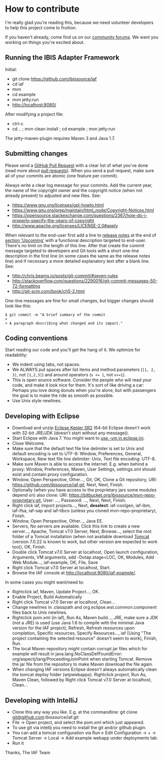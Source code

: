 # How to contribute

I'm really glad you're reading this, because we need volunteer developers to help this project come to fruition.

If you haven't already, come find us on our [community forums](https://ibissource.org/forum). We want you working on things you're excited about.



## Running the IBIS Adapter Framework

Initial:

- git clone https://github.com/ibissource/iaf
- cd iaf
- mvn
- cd example
- mvn jetty:run
- [http://localhost:8080/](http://localhost:8080/)


After modifying a project file:

- ctrl-c
- cd .. ; mvn clean install ; cd example ; mvn jetty:run

The jetty-maven-plugin requires Maven 3 and Java 1.7.



## Submitting changes

Please send a [GitHub Pull Request](https://github.com/ibissource/iaf/pull/new/master) with a clear list of what you've done (read more about [pull requests](https://help.github.com/articles/about-pull-requests/)). When you send a pull request, make sure all of your commits are atomic (one feature per commit).

Always write a clear log message for your commits. Add the current year, the name of the copyright owner and the copyright notice (when not already present) to adjusted and new files. See:

- https://www.gnu.org/licenses/gpl-howto.html
- https://www.gnu.org/prep/maintain/html_node/Copyright-Notices.html
- https://opensource.stackexchange.com/questions/2367/how-do-i-properly-specify-the-years-of-copyright
- http://www.apache.org/licenses/LICENSE-2.0#apply

When relevant to the end-user first add a line to [release notes](RELEASES.md)
at the end of [section 'Upcoming'](RELEASES.md#upcoming) with a functional
description targeted to end-user. There's no limit on the length of this line.
After that create the commit message targeted to developers and Git tools with a
short one-line description in the first line (in some cases the same as the
release notes line) and if necessary a more detailed explanatory text after a
blank line. See:

- http://chris.beams.io/posts/git-commit/#seven-rules
- http://stackoverflow.com/questions/2290016/git-commit-messages-50-72-formatting
- http://git-scm.com/book/ch5-2.html

One-line messages are fine for small changes, but bigger changes should look like this:

    $ git commit -m "A brief summary of the commit
    > 
    > A paragraph describing what changed and its impact."



## Coding conventions

Start reading our code and you'll get the hang of it. We optimize for readability:

  * We indent using tabs, not spaces.
  * We ALWAYS put spaces after list items and method parameters (`[1, 2, 3]`, not `[1,2,3]`) and around operators (`x += 1`, not `x+=1`).
  * This is open source software. Consider the people who will read your code, and make it look nice for them. It's sort of like driving a car: Perhaps you love doing donuts when you're alone, but with passengers the goal is to make the ride as smooth as possible.
  * Use Unix style newlines.



## Developing with Eclipse

- Download and unzip
  [Eclipse Kepler SR2](http://eclipse.org/downloads/packages/eclipse-ide-java-ee-developers/keplersr2)
  (64-bit Eclipse doesn't work with 32-bit JRE/JDK (doesn't start without any
  message)).
- Start Eclipse with Java 7. You might want to
  [use -vm in eclipse.ini](http://wiki.eclipse.org/Eclipse.ini#Specifying_the_JVM).
- Close Welcome.
- Make sure that the default text file line delimiter is set to Unix and
  default encoding is set to UTF-8: Window, Preferences, General, Workspace,
  New text file line delimiter: Unix, Text file encoding: UTF-8.
- Make sure Maven is able to access the internet. E.g. when behind a proxy:
  Window, Preferences, Maven, User Settings, settings.xml should exist and
  contain proxy configuration.
- Window, Open Perspective, Other..., Git, OK, Clone a Git repository,
  URI: https://github.com/ibissource/iaf.git, Next, Next, Finish.
- Optionally (when you have access to the proprietary jars some modules depend
  on) also clone:
  URI: https://bitbucket.org/ibissource/mvn-repo-proprietary.git, User: ...,
  Password: ..., Next, Next, Finish. 
- Right click iaf, Import projects..., Next, **deselect**: iaf-coolgen, iaf-ibm,
  iaf-ifsa, iaf-sap and iaf-tibco (unless you cloned mvn-repo-proprietary),
  Finish.
- Window, Open Perspective, Other..., Java EE.
- Servers, No servers are available. Click this link to create a new server...,
  Apache, Tomcat v7.0 Server, Next, Browse..., select the root folder of a
  Tomcat installation (when not available download
  [Tomcat](http://tomcat.apache.org/) (version 7.0.22 is known to work, but
  other version are expected to work too)), OK, Finish.
- Double click Tomcat v7.0 Server at localhost, Open launch configuration,
  Arguments, VM arguments, add -Dotap.stage=LOC, OK, Modules, Add Web Module...,
  iaf-example, OK, File, Save
- Right click Tomcat v7.0 Server at localhost, Start.
- Browse the IAF console at
  [http://localhost:8080/iaf-example/](http://localhost:8080/iaf-example/).

In some cases you might want/need to:

- Rightclick iaf, Maven, Update Project..., OK.
- Enable Project, Build Automatically
- Right click Tomcat v7.0 Server at localhost, Clean...
- Change newlines in .classpath and org.eclipse.wst.common.component files
  back to Unix newlines.
- Rightclick pom.xml (in iaf), Run As, Maven build..., JRE, make sure a JDK
  (not a JRE) is used (use Java 1.6 to compile with the minimal Java version for
  the IAF project), Refresh, Refresh resources upon completion,
  Specific resources, Specify Resources..., iaf (Using "The project containing
  the selected resource" doesn't seem to work), Finish, Run.
- The local Maven repository might contain corrupt jar files which for example
  will result in java.lang.NoClassDefFoundError:
  org/aspectj/lang/ProceedingJoinPoint when starting Tomcat. Remove the jar file
  from the repository to make Maven download the file again.
- When changing IAF versions Eclipse doesn't always automatically clean the 
  tomcat deploy folder (wtpwebapps). Rightclick project, Run As, Maven Clean, followed by 
  Right click Tomcat v7.0 Server at localhost, Clean...



## Developing with IntelliJ

- Clone this any way you like. E.g. at the commandline: git clone git@github.com:ibissource/iaf.git
- File -> Open project, and select the pom.xml which just appeared.
- To use git via intellij you need to install the git and/or github plugin.
- You can add a tomcat configuration via Run-> Edit Configuration -> + -> Tomcat Server -> Local -> Add example webapp under deployments tab.
- Run it


Thanks,
The IAF Team
